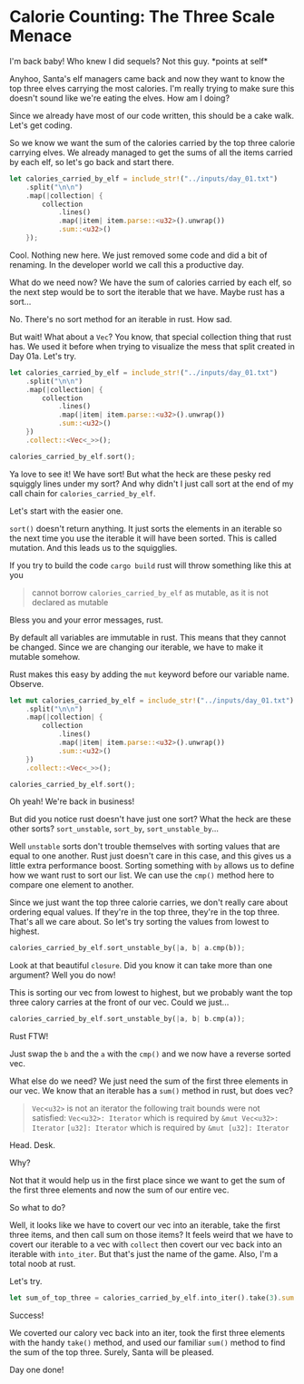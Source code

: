 # Calorie Counting: The Three Scale Menace

I'm back baby! Who knew I did sequels? Not this guy. \*points at self\*

Anyhoo, Santa's elf managers came back and now they want to know the top three elves carrying the most calories. I'm really trying to make sure this doesn't sound like we're eating the elves. How am I doing?

Since we already have most of our code written, this should be a cake walk. Let's get coding.

So we know we want the sum of the calories carried by the top three calorie carrying elves. We already managed to get the sums of all the items carried by each elf, so let's go back and start there. 

```rs
let calories_carried_by_elf = include_str!("../inputs/day_01.txt")
    .split("\n\n")
    .map(|collection| {
        collection
            .lines()
            .map(|item| item.parse::<u32>().unwrap())
            .sum::<u32>()
    });
```

Cool. Nothing new here. We just removed some code and did a bit of renaming. In the developer world we call this a productive day.

What do we need now? We have the sum of calories carried by each elf, so the next step would be to sort the iterable that we have. Maybe rust has a sort...

No. There's no sort method for an iterable in rust. How sad.

But wait! What about a `Vec`? You know, that special collection thing that rust has. We used it before when trying to visualize the mess that split created in Day 01a. Let's try.

```rs
let calories_carried_by_elf = include_str!("../inputs/day_01.txt")
    .split("\n\n")
    .map(|collection| {
        collection
            .lines()
            .map(|item| item.parse::<u32>().unwrap())
            .sum::<u32>()
    })
    .collect::<Vec<_>>();

calories_carried_by_elf.sort();
```

Ya love to see it! We have sort! But what the heck are these pesky red squiggly lines under my sort? And why didn't I just call sort at the end of my call chain for `calories_carried_by_elf`.

Let's start with the easier one. 

`sort()` doesn't return anything. It just sorts the elements in an iterable so the next time you use the iterable it will have been sorted. This is called mutation. And this leads us to the squigglies.

If you try to build the code `cargo build` rust will throw something like this at you

> cannot borrow `calories_carried_by_elf` as mutable, as it is not declared as mutable

Bless you and your error messages, rust.

By default all variables are immutable in rust. This means that they cannot be changed. Since we are changing our iterable, we have to make it mutable somehow.

Rust makes this easy by adding the `mut` keyword before our variable name. Observe.

```rs
let mut calories_carried_by_elf = include_str!("../inputs/day_01.txt")
    .split("\n\n")
    .map(|collection| {
        collection
            .lines()
            .map(|item| item.parse::<u32>().unwrap())
            .sum::<u32>()
    })
    .collect::<Vec<_>>();

calories_carried_by_elf.sort();
```

Oh yeah! We're back in business!

But did you notice rust doesn't have just one sort? What the heck are these other sorts? `sort_unstable`, `sort_by`, `sort_unstable_by`...

Well `unstable` sorts don't trouble themselves with sorting values that are equal to one another. Rust just doesn't care in this case, and this gives us a little extra performance boost. Sorting something with `by` allows us to define how we want rust to sort our list. We can use the `cmp()` method here to compare one element to another.

Since we just want the top three calorie carries, we don't really care about ordering equal values. If they're in the top three, they're in the top three. That's all we care about. So let's try sorting the values from lowest to highest.

```rs
calories_carried_by_elf.sort_unstable_by(|a, b| a.cmp(b));
```

Look at that beautiful `closure`. Did you know it can take more than one argument? Well you do now!

This is sorting our vec from lowest to highest, but we probably want the top three calory carries at the front of our vec. Could we just...

```rs
calories_carried_by_elf.sort_unstable_by(|a, b| b.cmp(a));
```

Rust FTW!

Just swap the `b` and the `a` with the `cmp()` and we now have a reverse sorted vec.

What else do we need? We just need the sum of the first three elements in our vec. We know that an iterable has a `sum()` method in rust, but does vec?

>`Vec<u32>` is not an iterator
>the following trait bounds were not satisfied:
>`Vec<u32>: Iterator`
>which is required by `&mut Vec<u32>: Iterator`
>`[u32]: Iterator`
>which is required by `&mut [u32]: Iterator`

Head. Desk.

Why?

Not that it would help us in the first place since we want to get the sum of the first three elements and now the sum of our entire vec.

So what to do?

Well, it looks like we have to covert our vec into an iterable, take the first three items, and then call sum on those items? It feels weird that we have to covert our iterable to a vec with `collect` then covert our vec back into an iterable with `into_iter`. But that's just the name of the game. Also, I'm a total noob at rust.

Let's try.

```rs
let sum_of_top_three = calories_carried_by_elf.into_iter().take(3).sum::<u32>();
```

Success!

We coverted our calory vec back into an iter, took the first three elements with the handy `take()` method, and used our familiar `sum()` method to find the sum of the top three. Surely, Santa will be pleased.

Day one done!
